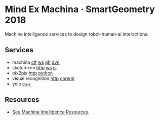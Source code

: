 # Mind Ex Machina · SmartGeometry 2018

Machine intelligence services to design robot-human-ai interactions.

## Services

- machina [c#](https://github.com/robotexmachina/machina) [ws](https://github.com/garciadelcastillo/Machina-Tests/tree/master/180402_BridgeApp) [gh](https://github.com/robotexmachina/machina-grasshopper) [dyn](https://github.com/robotexmachina/machina-dynamo)
- sketch-rnn [http](https://github.com/nonoesp/smartgeometry/blob/master/sketch-rnn/http-server.js) [ws](https://github.com/nonoesp/smartgeometry/blob/master/sketch-rnn/websocket-client.js) [js](https://github.com/nonoesp/smartgeometry/blob/master/sketch-rnn/lib/simple_predict.js)
- pix2pix [http](https://github.com/nonoesp/smartgeometry/tree/master/pix2pix-http) [python](https://github.com/affinelayer/pix2pix-tensorflow)
- visual recognition [http](https://github.com/nonoesp/smartgeometry/tree/master/ibm-visual-recognition) [coreml](https://github.com/nonoesp/smartgeometry/tree/master/ibm-visual-recognition/CoreMLSwift-CircleOrSquare)
- yolo [c++]()

## Resources

- [See Machina Intelligence Resources](https://paper.dropbox.com/doc/Machine-Intelligence-Resources-f2adG8vASJ0uiEZfCBc2i?_tk=share_copylink).